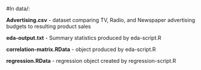 #In data/:

**Advertising.csv** - dataset comparing TV, Radio, and Newspaper advertising budgets to resulting product sales

**eda-output.txt** - Summary statistics produced by eda-script.R

**correlation-matrix.RData** - object produced by eda-script.R

**regression.RData** - regression object created by regression-script.R